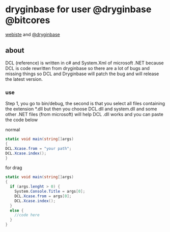 # dryginbase for user @dryginbase @bitcores
[webiste](http://dryginbase.ml) and
[@dryginbase](https://github.com/dryginbase)

## about

DCL (reference) is written in c# and System.Xml of microsoft .NET because DCL is code rewritten from dryginbase so there are a lot of bugs and missing things so DCL and Dryginbase will patch the bug and will release the latest version.


### use

Step 1, you go to bin/debug, the second is that you select all files containing the extension *.dll but then you choose DCL.dll and system.dll and some other .NET files (from microsoft) will help DCL .dll works and you can paste the code below

normal
```c#
static void main(string[]args)
{
DCL.Xcase.from = "your path";
DCL.Xcase.index();
}

```
for drag
```c#
static void main(string[]args)
{
  if (args.lenght > 0) {
    System.Console.Title = args[0];
    DCL.Xcase.from = args[0];
    DCL.Xcase.index();
  }
  else {
    //code here
  }
}
```



